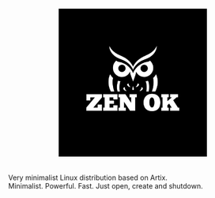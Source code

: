 <p style="text-align: center">
  <img alt="ZenOK logo" src="./logo.png" width="300px">
</p>
<br>
Very minimalist Linux distribution based on Artix.<br>
Minimalist. Powerful. Fast. Just open, create and shutdown.

